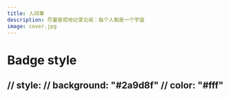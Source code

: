 ```yaml
---
title: 人间事
description: 尽量客观地记录见闻：每个人都是一个宇宙
image: cover.jpg
---
```

# Badge style
// style:
    // background: "#2a9d8f"
    // color: "#fff"
---